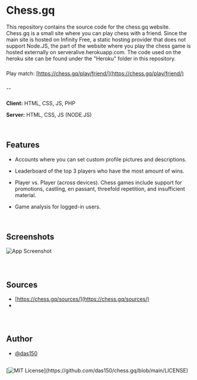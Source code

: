 
# Chess.gq

This repository contains the source code for the chess.gq website. Chess.gq is a small site where you can play chess with a friend. Since the main site is hosted on Infinity Free, a static hosting provider that does not support Node.JS, the part of the website where you play the chess game is hosted externally on serveralive.herokuapp.com. The code used on the heroku site can be found under the "Heroku" folder in this repository.
###
Play match: [https://chess.gq/play/friend/](https://chess.gq/play/friend/)
###
--
###

**Client:** HTML, CSS, JS, PHP

**Server:** HTML, CSS, JS (NODE.JS)

⠀

## Features

- Accounts where you can set custom profile pictures and descriptions.

- Leaderboard of the top 3 players who have the most amount of wins.

- Player vs. Player (across devices). Chess games include support for promotions, castling, en passant, threefold repetition, and insufficient material.

- Game analysis for logged-in users.


⠀

###
## Screenshots

![App Screenshot](https://via.placeholder.com/468x300?text=App+Screenshot+Here)

###

⠀
## Sources

 - [https://chess.gq/sources/](https://chess.gq/sources/)
 - 

###

⠀
## Author

- [@das150](https://github.com/das150)




##
[![MIT License](https://img.shields.io/apm/l/atomic-design-ui.svg?)](https://github.com/das150/chess.gq/blob/main/LICENSE)
